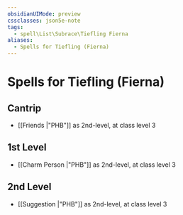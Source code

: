 ```yaml
---
obsidianUIMode: preview
cssclasses: json5e-note
tags:
  - spell\List\Subrace\Tiefling Fierna
aliases:
  - Spells for Tiefling (Fierna)
---
```

# Spells for Tiefling (Fierna)

## Cantrip

- [[Friends \|"PHB"]] as 2nd-level, at class level 3

## 1st Level

- [[Charm Person \|"PHB"]] as 2nd-level, at class level 3

## 2nd Level

- [[Suggestion \|"PHB"]] as 2nd-level, at class level 3
